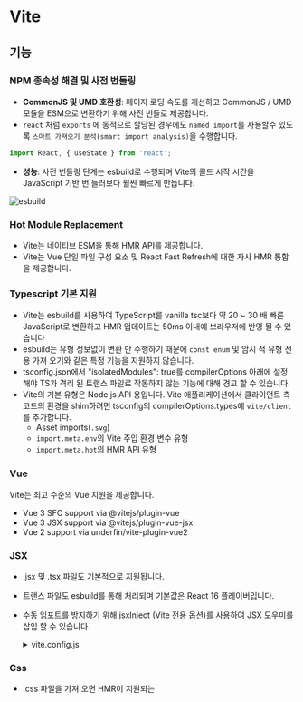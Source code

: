# Vite

## 기능

### NPM 종속성 해결 및 사전 번들링

-   **CommonJS 및 UMD 호환성**: 페이지 로딩 속도를 개선하고 CommonJS / UMD 모듈을 ESM으로 변환하기 위해 사전 번들로 제공합니다.
-   `react` 처럼 `exports` 에 동적으로 할당된 경우에도 `named import`를 사용할수 있도록 `스마트 가져오기 분석(smart import analysis)`을 수행합니다.

```ts
import React, { useState } from 'react';
```

-   **성능**: 사전 번들링 단계는 esbuild로 수행되며 Vite의 콜드 시작 시간을 JavaScript 기반 번 들러보다 훨씬 빠르게 만듭니다.

![esbuild](https://user-images.githubusercontent.com/25737303/120878784-aaeb2d80-c5f9-11eb-8f3e-5cc4078af20e.JPG)

### Hot Module Replacement

-   Vite는 네이티브 ESM을 통해 HMR API를 제공합니다.
-   Vite는 Vue 단일 파일 구성 요소 및 React Fast Refresh에 대한 자사 HMR 통합을 제공합니다.

### Typescript 기본 지원

-   Vite는 esbuild를 사용하여 TypeScript를 vanilla tsc보다 약 20 ~ 30 배 빠른 JavaScript로 변환하고 HMR 업데이트는 50ms 이내에 브라우저에 반영 될 수 있습니다
-   esbuild는 유형 정보없이 변환 만 수행하기 때문에 `const enum` 및 암시 적 유형 전용 가져 오기와 같은 특정 기능을 지원하지 않습니다.
-   tsconfig.json에서 "isolatedModules": true를 compilerOptions 아래에 설정해야 TS가 격리 된 트랜스 파일로 작동하지 않는 기능에 대해 경고 할 수 있습니다.
-   Vite의 기본 유형은 Node.js API 용입니다. Vite 애플리케이션에서 클라이언트 측 코드의 환경을 shim하려면 tsconfig의 compilerOptions.types에 `vite/client`를 추가합니다.
    -   Asset imports(`.svg`)
    -   `import.meta.env`의 Vite 주입 환경 변수 유형
    -   `import.meta.hot`의 HMR API 유형

### Vue

Vite는 최고 수준의 Vue 지원을 제공합니다.

-   Vue 3 SFC support via @vitejs/plugin-vue
-   Vue 3 JSX support via @vitejs/plugin-vue-jsx
-   Vue 2 support via underfin/vite-plugin-vue2

### JSX

-   .jsx 및 .tsx 파일도 기본적으로 지원됩니다.
-   트랜스 파일도 esbuild를 통해 처리되며 기본값은 React 16 플레이버입니다.
-   수동 임포트를 방지하기 위해 jsxInject (Vite 전용 옵션)를 사용하여 JSX 도우미를 삽입 할 수 있습니다. <br/>
    <details>
      <summary>vite.config.js</summary>
      <div>

    ```js
    // vite.config.js
    export default {
        esbuild: {
            jsxInject: `import React from 'react'`
        }
    };
    ```

      </div>
    </details>

### Css

-   .css 파일을 가져 오면 HMR이 지원되는 <style> 태그를 통해 해당 콘텐츠가 페이지에 삽입됩니다. 처리 된 CSS를 모듈의 `default export`로 문자열로 검색 할 수도 있습니다.
-   Vite는 postcss-import를 통해 CSS @import 인라인을 지원하도록 사전 구성되어 있습니다.
-   Vite 별칭은 CSS @import에도 적용됩니다. 또한 가져온 파일이 다른 디렉토리에 있더라도 모든 CSS url () 참조는 정확성을 보장하기 위해 항상 자동으로 리베이스됩니다.
-   .module.css로 끝나는 모든 CSS 파일은 CSS 모듈 파일로 간주됩니다. 이러한 파일을 가져 오면 해당 모듈 객체가 반환됩니다. <br/>
    <details>
    <summary>open</summary>
    <div>

    ```css
    /* example.module.css */
    .red {
        color: red;
    }
    ```

    ```js
    import classes from './example.module.css';
    document.getElementById('foo').className = classes.red;
    ```

    </div>
    </details>

### CSS 전처리기

-   Vite는 최신 브라우저만을 대상으로하기 때문에 CSSWG 초안 (예 : `postcss-nesting`)을 구현하고 일반 미래 표준 호환 CSS를 작성하는 PostCSS 플러그인과 함께 기본 CSS 변수를 사용하는 것이 좋습니다.
-   즉, Vite는 .scss, .sass, .less, .styl 및 .stylus 파일에 대한 기본 지원을 제공합니다. Vite 전용 플러그인을 설치할 필요는 없지만 해당 전 처리기 자체를 설치해야합니다.

```sh
# .scss and .sass
npm install -D sass

# .less
npm install -D less

# .styl and .stylus
npm install -D stylus
```

-   파일 확장자에 `.module`을 추가하여 전처리 기와 결합 된 CSS 모듈을 사용할 수도 있습니다 (예 : `style.module.scss`).

### Static Assets

-   정적 자산을 가져 오면 제공 될 때 해결 된 공개 URL이 반환됩니다.
-   `webpack`의 `file-loader`와의 차이점은 개발중 프로젝트 루트 기반의 절대경로나 상대경로를 사용할수 있다는 점입니다.

```js
import imgUrl from './img.png';
document.getElementById('hero-img').src = imgUrl;
```

### JSON

```js
// import the entire object
import json from './example.json';
// import a root field as named exports - helps with treeshaking!
import { field } from './example.json';
```

### Glob Import

-   Vite는 특별한 `import.meta.glob` 함수를 통해 파일 시스템에서 여러 모듈 가져 오기를 지원합니다.

```js
const modules = import.meta.glob('./dir/*.js');
```

```js
// code produced by vite
const modules = {
    './dir/foo.js': () => import('./dir/foo.js'),
    './dir/bar.js': () => import('./dir/bar.js')
};
```

```js
for (const path in modules) {
    modules[path]().then((mod) => {
        console.log(path, mod);
    });
}
```

-   일치하는 파일은 기본적으로 동적 가져 오기를 통해 지연로드되며 빌드 중에 별도의 청크로 분할됩니다.
-   모든 모듈을 직접 가져 오려면 (예 : 먼저 적용 할 이러한 모듈의 부작용에 의존) import.meta.globEager를 대신 사용할 수 있습니다.

```js
const modules = import.meta.globEager('./dir/*.js');
```

```js
// code produced by vite
import * as __glob__0_0 from './dir/foo.js';
import * as __glob__0_1 from './dir/bar.js';
const modules = {
    './dir/foo.js': __glob__0_0,
    './dir/bar.js': __glob__0_1
};
```

-   이것은 Vite 전용 기능이며 웹 또는 ES 표준이 아닙니다.
-   glob 패턴은 가져 오기 지정자처럼 처리됩니다. 상대적 (./로 시작) 또는 절대적 (/로 시작, 프로젝트 루트에 상대적으로 확인)이어야합니다.

### Web Assembly

-   미리 컴파일 된 `.wasm` 파일을 직접 가져올 수 있습니다.
-   `default export`는 wasm 인스턴스의 내보내기 개체에 대한 Promise를 반환하는 초기화 함수입니다.

```js
import init from './example.wasm';

init().then((exports) => {
    exports.test();
});
```

-   init 함수는 WebAssembly.instantiate에 전달 된 imports 객체를 두 번째 인수로 사용할 수도 있습니다.

```js
init({
    imports: {
        someFunc: () => {
            /* ... */
        }
    }
}).then(() => {
    /* ... */
});
```

### Web Workers

-   웹 워커 스크립트는 import 요청에 `?worker`를 추가하여 직접 가져올 수 있습니다.
-   `default export`는 커스텀 워커 생성자입니다.

```js
import MyWorker from './worker?worker';

const worker = new MyWorker();
```

### Public 디렉토리

-   dist 루트에 적재되는 리소스
-   기본 경로: `/public` (`publicDir` 옵션으로 수정가능)
-   개발중 소스에서 가져올때는 `/` 루트 절대 경로로 사용 (`/public/icon.png` 이라면 `/icon.png`로 사용)

### Production build

기본 진입점은 `<root>/index.html`

-   vite는 기본 ESM 스크립트 태그 및 기본 ESM 동적 가져 오기 를 지원하는 브라우저를 대상
-   browserslist: (`build.target` 옵션을 통해 수정가능)<br/>
    `defaults and supports es6-module and supports es6-module-dynamic-import, not opera > 0, not samsung > 0, not and_qq > 0`
    ![can-i-use-esm](https://user-images.githubusercontent.com/25737303/120880443-9319a680-c605-11eb-963e-6db805320a3b.JPG)
-   레거시 브라우저는 `@vitejs/plugin-legacy` 를 통해 지원 될 수 있으며 ,레거시 청크 및 해당 ES 언어 기능 폴리 필을 자동으로 생성합니다.
-   레거시 청크는 기본 ESM 지원이없는 브라우저에서만 조건부로로드됩니다.

### Build Optimizations

> 빌드 프로세스의 일부로 자동으로 적용되며 비활성화하지 않는 한 명시적인 구성이 필요하지 않습니다.

-   CSS Code Splitting
-   Preload Directives Generation
-   Async Chunk Loading Optimization

### References

-   [Webpack을 사용하지 말아야하는 이유](https://javascript.plainenglish.io/why-you-should-not-use-webpack-f07f4fd7c116)
-   [Vite 2.0의 새로운 기능](https://blog.logrocket.com/whats-new-in-vite-2-0/)
-   [Vite : 생산 가치를 높이고 만능 빌드 도구로 만드는 12 가지 기능](https://www.derpycoder.com/vite-12-features-that-make-it-a-production-worthy-all-rounder-build-tool/)
-   [Vite의 작동 원리-Webpack과의 비교](https://harlanzw.com/blog/how-the-heck-does-vite-work/#app-js)
-   [Webpack에서 Vite로 전환 한 이유](https://blog.replit.com/vite)
